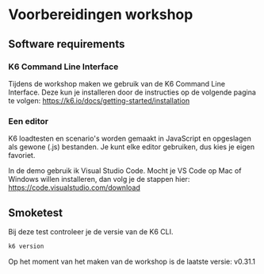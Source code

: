 # Voorbereidingen workshop

## Software requirements

### K6 Command Line Interface

Tijdens de workshop maken we gebruik van de K6 Command Line Interface. Deze kun je installeren door de instructies op de volgende pagina te volgen: https://k6.io/docs/getting-started/installation

### Een editor

K6 loadtesten en scenario's worden gemaakt in JavaScript en opgeslagen als gewone (.js) bestanden. Je kunt elke editor gebruiken, dus kies je eigen favoriet. 

In de demo gebruik ik Visual Studio Code. Mocht je VS Code op Mac of Windows willen installeren, dan volg je de stappen hier: https://code.visualstudio.com/download

## Smoketest

Bij deze test controleer je de versie van de K6 CLI. 

```bash
k6 version
```

Op het moment van het maken van de workshop is de laatste versie: v0.31.1



